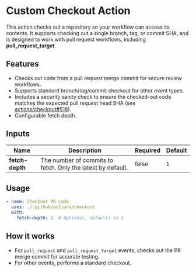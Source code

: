 # Custom Checkout Action

This action checks out a repository so your workflow can access its contents. It supports checking out a single branch, tag, or commit SHA, and is designed to work with pull request workflows, including **pull_request_target**.

## Features
- Checks out code from a pull request merge commit for secure review workflows.
- Supports standard branch/tag/commit checkout for other event types.
- Includes a security sanity check to ensure the checked-out code matches the expected pull request head SHA (see [actions/checkout#518](https://github.com/actions/checkout/issues/518)).
- Configurable fetch depth.

## Inputs
| Name         | Description                                                      | Required | Default |
|--------------|------------------------------------------------------------------|----------|---------|
| **fetch-depth**  | The number of commits to fetch. Only the latest by default.      | false    | `1`      |

## Usage
```yaml
- name: Checkout PR code
  uses: ./.github/actions/checkout
  with:
    fetch-depth: 1  # Optional, defaults to 1
```

## How it works
- For `pull_request` and `pull_request_target` events, checks out the PR merge commit for accurate testing.
- For other events, performs a standard checkout.

